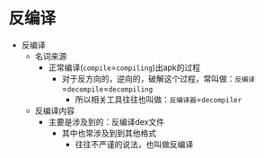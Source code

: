 # 反编译

* 反编译
  * 名词来源
    * 正常编译(`compile`=`compiling`)出apk的过程
      * 对于反方向的，逆向的，破解这个过程，常叫做：`反编译`=`decompile`=`decompiling`
        * 所以相关工具往往也叫做：`反编译器`=`decompiler`
  * 反编译内容
    * 主要是涉及到的：反编译dex文件
      * 其中也常涉及到到其他格式
        * 往往不严谨的说法，也叫做反编译
